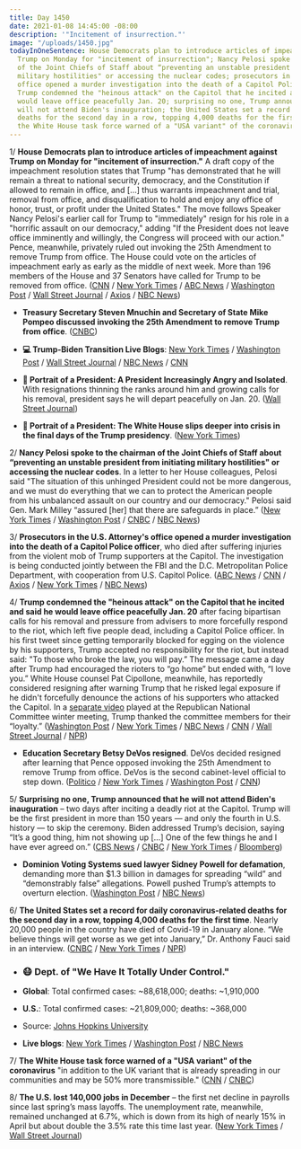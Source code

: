 ```yaml
---
title: Day 1450
date: 2021-01-08 14:45:00 -08:00
description: '"Incitement of insurrection."'
image: "/uploads/1450.jpg"
todayInOneSentence: House Democrats plan to introduce articles of impeachment against
  Trump on Monday for "incitement of insurrection"; Nancy Pelosi spoke to the chairman
  of the Joint Chiefs of Staff about “preventing an unstable president from initiating
  military hostilities" or accessing the nuclear codes; prosecutors in the U.S. Attorney's
  office opened a murder investigation into the death of a Capitol Police officer;
  Trump condemned the "heinous attack" on the Capitol that he incited and said he
  would leave office peacefully Jan. 20; surprising no one, Trump announced that he
  will not attend Biden's inauguration; the United States set a record for daily coronavirus-related
  deaths for the second day in a row, topping 4,000 deaths for the first time; and
  the White House task force warned of a "USA variant" of the coronavirus.
---
```


1/ **House Democrats plan to introduce articles of impeachment against Trump on Monday for "incitement of insurrection."** A draft copy of the impeachment resolution states that Trump "has demonstrated that he will remain a threat to national security, democracy, and the Constitution if allowed to remain in office, and \[...\] thus warrants impeachment and trial, removal from office, and disqualification to hold and enjoy any office of honor, trust, or profit under the United States." The move follows Speaker Nancy Pelosi's earlier call for Trump to "immediately" resign for his role in a "horrific assault on our democracy," adding "If the President does not leave office imminently and willingly, the Congress will proceed with our action." Pence, meanwhile, privately ruled out invoking the 25th Amendment to remove Trump from office. The House could vote on the articles of impeachment early as early as the middle of next week. More than 196 members of the House and 37 Senators have called for Trump to be removed from office. ([CNN](https://www.cnn.com/2021/01/08/politics/house-democrats-impeachment-plans/index.html) / [New York Times](https://www.nytimes.com/2021/01/08/us/politics/trump-impeachment-pelosi.html) / [ABC News](https://abcnews.go.com/Politics/trump-pressure-resign-face-impeachment-attend-bidens-inauguration/story?id=75099643) / [Washington Post](https://www.washingtonpost.com/powerpost/impeachment-trump-congress/2021/01/08/2a0d83ca-51c3-11eb-b96e-0e54447b23a1_story.html) / [Wall Street Journal](https://www.wsj.com/articles/democrats-intensify-calls-to-remove-trump-after-capitol-riot-11610117456) / [Axios](https://www.axios.com/trump-concession-removal-214d89e2-6cc5-4a02-9d1e-ae9400cf8bef.html) / [NBC News](https://www.nbcnews.com/politics/congress/over-100-lawmakers-are-calling-president-trump-s-removal-here-n1253309))

* **Treasury Secretary Steven Mnuchin and Secretary of State Mike Pompeo discussed invoking the 25th Amendment to remove Trump from office**. ([CNBC](https://www.cnbc.com/2021/01/07/mnuchin-pompeo-discussed-trump-removal-after-dc-riots.html))

* **💻 Trump-Biden Transition Live Blogs**: [New York Times](https://www.nytimes.com/live/2021/01/08/us/trump-biden) / [Washington Post](https://www.washingtonpost.com/politics/2021/01/08/capitol-biden-trump-live-updates/) / [Wall Street Journal](https://www.wsj.com/livecoverage/biden-trump-electoral-college-certification-congress) / [NBC News](https://www.nbcnews.com/politics/congress/live-blog/2021-01-08-capitol-riots-electoral-vote-count-n1253384) / [CNN](https://www.cnn.com/politics/live-news/washington-dc-riots-trump-news-friday/h_9fe353ffc1f72d1e6a74fd817d635b65)

* **👑 Portrait of a President: A President Increasingly Angry and Isolated**. With resignations thinning the ranks around him and growing calls for his removal, president says he will depart peacefully on Jan. 20. ([Wall Street Journal](https://www.wsj.com/articles/under-pressure-trump-condemns-violence-at-capitol-and-acknowledges-election-loss-11610069019))

* **👑 Portrait of a President: The White House slips deeper into crisis in the final days of the Trump presidency**. ([New York Times](https://www.nytimes.com/2021/01/08/us/politics/the-white-house-slips-deeper-into-crisis-in-the-final-days-of-the-trump-presidency.html))

2/ **Nancy Pelosi spoke to the chairman of the Joint Chiefs of Staff about “preventing an unstable president from initiating military hostilities" or accessing the nuclear codes**. In a letter to her House colleagues, Pelosi said "The situation of this unhinged President could not be more dangerous, and we must do everything that we can to protect the American people from his unbalanced assault on our country and our democracy." Pelosi said Gen. Mark Milley “assured \[her\] that there are safeguards in place.” ([New York Times](https://www.nytimes.com/2021/01/08/us/politics/trump-impeachment-pelosi.html) / [Washington Post](https://www.nytimes.com/2021/01/08/us/politics/trump-impeachment-pelosi.html) / [CNBC](https://www.cnbc.com/2021/01/08/pelosi-prevent-trump-from-launching-nuclear-strike.html) / [NBC News](https://www.nbcnews.com/politics/congress/speaker-pelosi-called-military-chief-about-unhinged-trump-s-access-n1253501))

3/ **Prosecutors in the U.S. Attorney's office opened a murder investigation into the death of a Capitol Police officer**, who died after suffering injuries from the violent mob of Trump supporters at the Capitol. The investigation is being conducted jointly between the FBI and the D.C. Metropolitan Police Department, with cooperation from U.S. Capitol Police. ([ABC News](https://abcnews.go.com/Politics/capitol-police-officer-dies-injuries-suffered-riots/story?id=75124131) / [CNN](https://www.cnn.com/2021/01/08/politics/capitol-police-officer-killed/index.html) / [Axios](https://www.axios.com/capitol-police-officer-dies-from-injuries-suffered-during-pro-trump-riot-d9ad771f-0dcf-4954-875e-c2fc402aac74.html) / [New York Times](https://www.nytimes.com/2021/01/08/us/brian-sicknick-police-capitol-dies.html) / [NBC News](https://www.nbcnews.com/politics/politics-news/capitol-police-officer-has-died-after-clashing-pro-trump-mob-n1253396))

4/ **Trump condemned the "heinous attack" on the Capitol that he incited and said he would leave office peacefully Jan. 20** after facing bipartisan calls for his removal and pressure from advisers to more forcefully respond to the riot, which left five people dead, including a Capitol Police officer. In his first tweet since getting temporarily blocked for egging on the violence by his supporters, Trump accepted no responsibility for the riot, but instead said: "To those who broke the law, you will pay.” The message came a day after Trump had encouraged the rioters to “go home” but ended with, “I love you.” White House counsel Pat Cipollone, meanwhile, has reportedly considered resigning after warning Trump that he risked legal exposure if he didn't forcefully denounce the actions of his supporters who attacked the Capitol. In a [separate video](https://www.nytimes.com/2021/01/08/us/politics/trump-thanks-republicans-for-their-loyalty-in-upbeat-video-about-the-2020-election.html) played at the Republican National Committee winter meeting, Trump thanked the committee members for their “loyalty.” ([Washington Post](https://www.washingtonpost.com/politics/trump-rage-riot/2021/01/07/26894c54-5108-11eb-b96e-0e54447b23a1_story.html) / [New York Times](https://www.nytimes.com/2021/01/07/us/politics/video-trump.html) / [NBC News](https://www.nbcnews.com/politics/politics-news/facing-calls-removal-trump-reverses-positions-election-loss-rioters-covid-n1253397) / [CNN](https://www.cnn.com/2021/01/08/politics/pat-cipollone-white-house-counsel/index.html) / [Wall Street Journal](https://www.wsj.com/articles/under-pressure-trump-condemns-violence-at-capitol-and-acknowledges-election-loss-11610069019) / [NPR](https://www.npr.org/sections/congress-electoral-college-tally-live-updates/2021/01/07/954587997/white-house-condemns-violence-on-capitol-hill-without-addressing-trumps-role))

* **Education Secretary Betsy DeVos resigned**. DeVos decided resigned after learning that Pence opposed invoking the 25th Amendment to remove Trump from office. DeVos is the second cabinet-level official to step down. ([Politico](https://www.politico.com/news/2021/01/08/devos-resignation-trump-rioters-456574) / [New York Times](https://www.nytimes.com/2021/01/07/us/politics/betsy-devos-resigns.html) / [Washington Post](https://www.washingtonpost.com/education/education-secretary-devos-resigns/2021/01/07/1a3c967a-5155-11eb-b96e-0e54447b23a1_story.html) / [CNN](https://www.cnn.com/2021/01/07/politics/betsy-devos-donald-trump/index.html))

5/ **Surprising no one, Trump announced that he will not attend Biden's inauguration** – two days after inciting a deadly riot at the Capitol. Trump will be the first president in more than 150 years — and only the fourth in U.S. history — to skip the ceremony. Biden addressed Trump’s decision, saying “It’s a good thing, him not showing up \[...\] One of the few things he and I have ever agreed on.” ([CBS News](https://www.cbsnews.com/news/trump-will-not-attend-biden-inauguration/) / [CNBC](https://www.cnbc.com/2021/01/08/biden-inauguration-trump-will-not-attend-on-jan-20.html) / [New York Times](https://www.nytimes.com/live/2021/01/08/us/trump-biden/as-the-white-house-slips-into-deeper-crisis-trump-says-he-will-not-go-to-bidens-inauguration) / [Bloomberg](https://www.bloomberg.com/news/articles/2021-01-08/trump-says-he-won-t-attend-biden-s-inauguration-on-jan-20-kjogm7z7?sref=MIBMEEoj))

* **Dominion Voting Systems sued lawyer Sidney Powell for defamation**, demanding more than $1.3 billion in damages for spreading “wild” and “demonstrably false” allegations. Powell pushed Trump’s attempts to overturn election. ([Washington Post](https://www.washingtonpost.com/politics/dominion-sues-pro-trump-lawyer-sidney-powell-seeking-more-than-13-billion/2021/01/08/ebe5dbe0-5106-11eb-b96e-0e54447b23a1_story.html) / [NBC News](https://www.nbcnews.com/politics/2020-election/dominion-sues-trump-lawyer-sidney-powell-defamation-seeks-1-3-n1253464))

6/ **The United States set a record for daily coronavirus-related deaths for the second day in a row, topping 4,000 deaths for the first time**. Nearly 20,000 people in the country have died of Covid-19 in January alone. “We believe things will get worse as we get into January,” Dr. Anthony Fauci said in an interview. ([CNBC](https://www.cnbc.com/2021/01/08/us-reports-more-than-4000-covid-deaths-for-first-time-as-outbreak-worsens.html) / [New York Times](https://www.nytimes.com/live/2021/01/08/world/covid-19-coronavirus/things-will-get-worse-dr-fauci-warned-they-did) / [NPR](https://www.npr.org/sections/coronavirus-live-updates/2021/01/07/954324536/december-was-pandemics-deadliest-month-vaccine-process-has-been-slow))

* ### 😷 Dept. of "We Have It Totally Under Control."

* **Global**: Total confirmed cases: \~88,618,000; deaths: \~1,910,000

* **U.S.**: Total confirmed cases: \~21,809,000; deaths: \~368,000

* Source: [Johns Hopkins University](https://coronavirus.jhu.edu/map.html)

* **Live blogs**: [New York Times](https://www.nytimes.com/live/2021/01/08/world/covid-19-coronavirus) / [Washington Post](https://www.washingtonpost.com/nation/2021/01/08/coronavirus-covid-live-updates-us/) / [NBC News](https://www.nbcnews.com/news/us-news/live-blog/2021-01-08-covid-live-updates-vaccine-news-n1253431)

7/ **The White House task force warned of a "USA variant" of the coronavirus** "in addition to the UK variant that is already spreading in our communities and may be 50% more transmissible." ([CNN](https://www.cnn.com/2021/01/08/politics/white-house-coronavirus-task-force-reports/index.html) / [CNBC](https://www.cnbc.com/2021/01/08/white-house-covid-task-force-warns-of-possible-new-usa-variant-driving-spread.html))

8/ **The U.S. lost 140,000 jobs in December** – the first net decline in payrolls since last spring’s mass layoffs. The unemployment rate, meanwhile, remained unchanged at 6.7%, which is down from its high of nearly 15% in April but about double the 3.5% rate this time last year. ([New York Times](https://www.nytimes.com/live/2021/01/08/business/us-economy-coronavirus#december-2020-jobs-report) / [Wall Street Journal](https://www.wsj.com/articles/december-jobs-report-coronavirus-2020-11610080447))